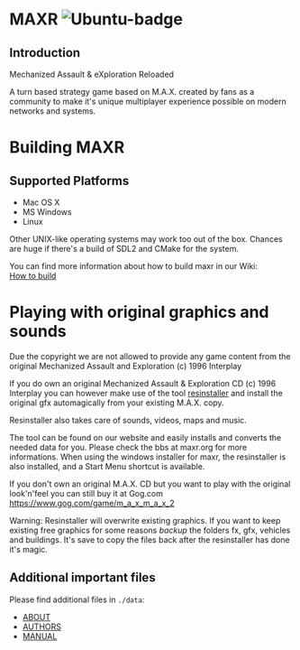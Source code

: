 # MAXR ![Ubuntu-badge](https://github.com/MAX-Reloaded/maxr/workflows/ubuntu/badge.svg)

## Introduction

Mechanized Assault & eXploration Reloaded

A turn based strategy game based on M.A.X. created by fans as a community to make it's unique multiplayer experience possible on modern networks and systems.

# Building MAXR

## Supported Platforms

* Mac OS X
* MS Windows
* Linux

Other UNIX-like operating systems may work too out of the box. Chances are huge if there's a build of SDL2 and CMake for the system.

You can find more information about how to build maxr in our Wiki:  
[How to build](https://git.maxr.org/maxr/maxr/wikis/How-to-build)

# Playing with original graphics and sounds

Due the copyright we are not allowed to provide any game content
from the original Mechanized Assault and Exploration (c) 1996 Interplay

If you do own an original Mechanized Assault & Exploration CD
(c) 1996 Interplay you can however make use of the tool [resinstaller](https://github.com/MAX-Reloaded/resinstaller)
and install the original gfx automagically from your existing M.A.X. copy.

Resinstaller also takes care of sounds, videos, maps and music.

The tool can be found on our website and easily installs and converts
the needed data for you. Please check the bbs at maxr.org for more
informations. When using the windows installer for maxr, the resinstaller
is also installed, and a Start Menu shortcut is available.

If you don't own an original M.A.X. CD but you want to play with the
original look'n'feel you can still buy it at Gog.com  
https://www.gog.com/game/m_a_x_m_a_x_2

Warning: Resinstaller will overwrite existing graphics. If you want to
keep existing free graphics for some reasons *backup* the folders fx,
gfx, vehicles and buildings. It's save to copy the files back after the
resinstaller has done it's magic.

## Additional important files

Please find additional files in `./data`:

- [ABOUT](data/ABOUT)
- [AUTHORS](data/AUTHORS)
- [MANUAL](data/MANUAL)
